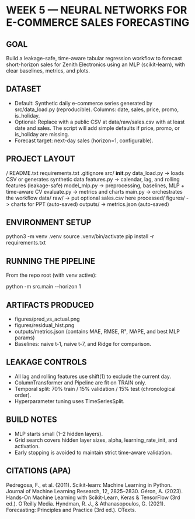 WEEK 5 — NEURAL NETWORKS FOR E-COMMERCE SALES FORECASTING
=========================================================

GOAL
-----
Build a leakage-safe, time-aware tabular regression workflow to forecast short-horizon sales for Zenith Electronics using an MLP (scikit-learn), with clear baselines, metrics, and plots.

DATASET
--------
- Default: Synthetic daily e-commerce series generated by src/data_load.py (reproducible).
  Columns: date, sales, price, promo, is_holiday.
- Optional: Replace with a public CSV at data/raw/sales.csv with at least date and sales.
  The script will add simple defaults if price, promo, or is_holiday are missing.
- Forecast target: next-day sales (horizon=1, configurable).

PROJECT LAYOUT
---------------
<repo>/
  README.txt
  requirements.txt
  .gitignore
  src/
    __init__.py
    data_load.py      -> loads CSV or generates synthetic data
    features.py       -> calendar, lag, and rolling features (leakage-safe)
    model_mlp.py      -> preprocessing, baselines, MLP + time-aware CV
    evaluate.py       -> metrics and charts
    main.py           -> orchestrates the workflow
  data/
    raw/              -> put optional sales.csv here
    processed/
  figures/            -> charts for PPT (auto-saved)
  outputs/            -> metrics.json (auto-saved)

ENVIRONMENT SETUP
-----------------
python3 -m venv .venv
source .venv/bin/activate
pip install -r requirements.txt

RUNNING THE PIPELINE
--------------------
From the repo root (with venv active):

python -m src.main --horizon 1

ARTIFACTS PRODUCED
------------------
- figures/pred_vs_actual.png
- figures/residual_hist.png
- outputs/metrics.json (contains MAE, RMSE, R², MAPE, and best MLP params)
- Baselines: naive t-1, naive t-7, and Ridge for comparison.

LEAKAGE CONTROLS
----------------
- All lag and rolling features use shift(1) to exclude the current day.
- ColumnTransformer and Pipeline are fit on TRAIN only.
- Temporal split: 70% train / 15% validation / 15% test (chronological order).
- Hyperparameter tuning uses TimeSeriesSplit.

BUILD NOTES
------------
- MLP starts small (1–2 hidden layers).
- Grid search covers hidden layer sizes, alpha, learning_rate_init, and activation.
- Early stopping is avoided to maintain strict time-aware validation.

CITATIONS (APA)
----------------
Pedregosa, F., et al. (2011). Scikit-learn: Machine Learning in Python. Journal of Machine Learning Research, 12, 2825–2830.
Géron, A. (2023). Hands-On Machine Learning with Scikit-Learn, Keras & TensorFlow (3rd ed.). O’Reilly Media.
Hyndman, R. J., & Athanasopoulos, G. (2021). Forecasting: Principles and Practice (3rd ed.). OTexts.

